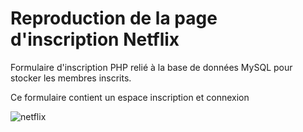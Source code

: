 # Reproduction de la page d'inscription Netflix


Formulaire d'inscription PHP relié à la base de données MySQL pour stocker les membres inscrits.

Ce formulaire contient un espace inscription et connexion

![netflix](https://user-images.githubusercontent.com/59091789/87967873-cf144d80-cabf-11ea-865a-5f25ab097259.PNG)
